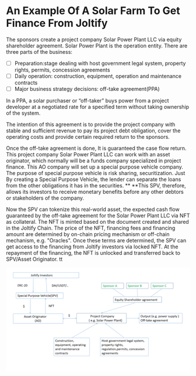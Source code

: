 # An Example Of A Solar Farm To Get Finance From Joltify

The sponsors create a project company Solar Power Plant  LLC via equity shareholder agreement. Solar Power Plant is the operation entity. There are three parts of the business:

* [ ] Preparation:stage dealing with host government legal system, property rights, permits, concession agreements
* [ ] Daily operation: construction, equipment, operation and maintenance contracts
* [ ] Major business strategy decisions: off-take agreement(PPA)

In a PPA, a solar purchaser or “off-taker” buys power from a project developer at a negotiated rate for a specified term without taking ownership of the system.

The intention of this agreement is to provide the project company with stable and sufficient revenue to pay its project debt obligation, cover the operating costs and provide certain required return to the sponsors.

Once the off-take agreement is done, It is guaranteed the case flow return. This project company Solar Power Plant LLC can work with an asset originator, which normally will be a funds company specialized in project finance.  This AO company will set up a special purpose vehicle company. The purpose of special purpose vehicle is risk sharing, securitization. Just By creating a Special Purpose Vehicle, the lender can separate the loans from the other obligations it has in the securities. ** **This SPV, therefore, allows its investors to receive monetary benefits before any other debtors or stakeholders of the company.

Now the SPV can tokenize this real-world asset, the expected cash flow guaranteed by the off-take agreement for the Solar Power Plant LLC  via NFT as collateral.  The NFT is minted based on the document created and shared in the Joltify Chain. The price of the NFT, financing fees and financing amount are determined by on-chain pricing mechanism or off-chain mechanism, e.g. "Oracles".  Once these terms are determined, the SPV can get access to the financing from Joltify investors via locked NFT.   At the repayment of the financing, the NFT is unlocked and transferred back to SPV/Asset Originator.   tt

![](<../../.gitbook/assets/project finance solar.png>)
